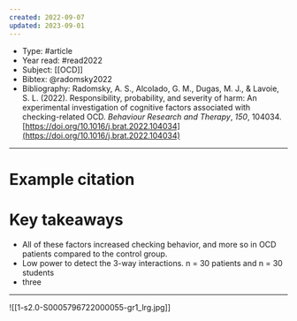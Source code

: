 ```yaml
---
created: 2022-09-07
updated: 2023-09-01
---
```

* Type: #article
* Year read: #read2022
* Subject: [[OCD]]
* Bibtex: @radomsky2022
* Bibliography: Radomsky, A. S., Alcolado, G. M., Dugas, M. J., & Lavoie, S. L. (2022). Responsibility, probability, and severity of harm: An experimental investigation of cognitive factors associated with checking-related OCD. _Behaviour Research and Therapy_, _150_, 104034. [https://doi.org/10.1016/j.brat.2022.104034](https://doi.org/10.1016/j.brat.2022.104034)
---
# Example citation


# Key takeaways
* All of these factors increased checking behavior, and more so in OCD patients compared to the control group.
* Low power to detect the 3-way interactions. n = 30 patients and n = 30 students
* three

---
![[1-s2.0-S0005796722000055-gr1_lrg.jpg]]